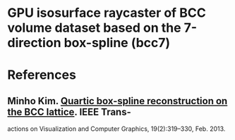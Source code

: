 # GPU isosurface raycaster of BCC volume dataset based on the 7-direction box-spline (bcc7)

# References
## Minho Kim. [Quartic box-spline reconstruction on the BCC lattice](https://doi.org/10.1109/TVCG.2012.130). IEEE Trans-
actions on Visualization and Computer Graphics, 19(2):319–330, Feb. 2013.
